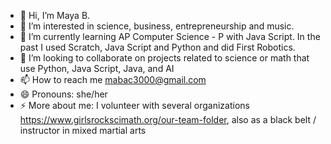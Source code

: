 - 👋 Hi, I’m Maya B. 
- 👀 I’m interested in science, business, entrepreneurship and music. 
- 🌱 I’m currently learning AP Computer Science - P with Java Script. In the past I used Scratch, Java Script and Python and did First Robotics.
- 💞️ I’m looking to collaborate on projects related to science or math that use Python, Java Script, Java, and AI
- 📫 How to reach me mabac3000@gmail.com
- 😄 Pronouns: she/her
- ⚡ More about me: I volunteer with several organizations https://www.girlsrockscimath.org/our-team-folder, also as a black belt / instructor in mixed martial arts

<!---
mabac3000/mabac3000 is a ✨ special ✨ repository because its `README.md` (this file) appears on your GitHub profile.
You can click the Preview link to take a look at your changes.
--->

